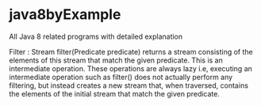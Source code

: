 # java8byExample
All Java 8 related programs  with detailed explanation







Filter : 
Stream filter(Predicate predicate) returns a stream consisting of the elements of this stream that match the given predicate. This is an intermediate operation. These operations are always lazy i.e, executing an intermediate operation such as filter() does not actually perform any filtering, but instead creates a new stream that, when traversed, contains the elements of the initial stream that match the given predicate.
